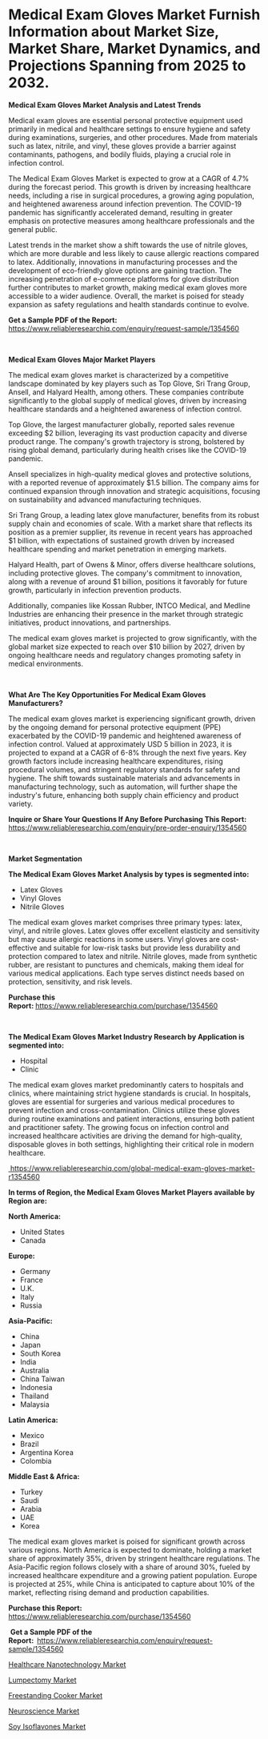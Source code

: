 <p><h1>Medical Exam Gloves Market Furnish Information about Market Size, Market Share, Market Dynamics, and Projections Spanning from 2025 to 2032.</h1></p><p><strong>Medical Exam Gloves Market Analysis and Latest Trends</strong></p>
<p><p>Medical exam gloves are essential personal protective equipment used primarily in medical and healthcare settings to ensure hygiene and safety during examinations, surgeries, and other procedures. Made from materials such as latex, nitrile, and vinyl, these gloves provide a barrier against contaminants, pathogens, and bodily fluids, playing a crucial role in infection control.</p><p>The Medical Exam Gloves Market is expected to grow at a CAGR of 4.7% during the forecast period. This growth is driven by increasing healthcare needs, including a rise in surgical procedures, a growing aging population, and heightened awareness around infection prevention. The COVID-19 pandemic has significantly accelerated demand, resulting in greater emphasis on protective measures among healthcare professionals and the general public.</p><p>Latest trends in the market show a shift towards the use of nitrile gloves, which are more durable and less likely to cause allergic reactions compared to latex. Additionally, innovations in manufacturing processes and the development of eco-friendly glove options are gaining traction. The increasing penetration of e-commerce platforms for glove distribution further contributes to market growth, making medical exam gloves more accessible to a wider audience. Overall, the market is poised for steady expansion as safety regulations and health standards continue to evolve.</p></p>
<p><strong>Get a Sample PDF of the Report:&nbsp;</strong> <a href="https://www.reliableresearchiq.com/enquiry/request-sample/1354560?utm_campaign=3071&utm_medium=2&utm_source=Github&utm_content=ia&utm_term=05042025&utm_id=medical-exam-gloves">https://www.reliableresearchiq.com/enquiry/request-sample/1354560</a></p>
<p>&nbsp;</p>
<p><strong>Medical Exam Gloves Major Market Players</strong></p>
<p><p>The medical exam gloves market is characterized by a competitive landscape dominated by key players such as Top Glove, Sri Trang Group, Ansell, and Halyard Health, among others. These companies contribute significantly to the global supply of medical gloves, driven by increasing healthcare standards and a heightened awareness of infection control.</p><p>Top Glove, the largest manufacturer globally, reported sales revenue exceeding $2 billion, leveraging its vast production capacity and diverse product range. The company's growth trajectory is strong, bolstered by rising global demand, particularly during health crises like the COVID-19 pandemic.</p><p>Ansell specializes in high-quality medical gloves and protective solutions, with a reported revenue of approximately $1.5 billion. The company aims for continued expansion through innovation and strategic acquisitions, focusing on sustainability and advanced manufacturing techniques.</p><p>Sri Trang Group, a leading latex glove manufacturer, benefits from its robust supply chain and economies of scale. With a market share that reflects its position as a premier supplier, its revenue in recent years has approached $1 billion, with expectations of sustained growth driven by increased healthcare spending and market penetration in emerging markets.</p><p>Halyard Health, part of Owens & Minor, offers diverse healthcare solutions, including protective gloves. The company's commitment to innovation, along with a revenue of around $1 billion, positions it favorably for future growth, particularly in infection prevention products.</p><p>Additionally, companies like Kossan Rubber, INTCO Medical, and Medline Industries are enhancing their presence in the market through strategic initiatives, product innovations, and partnerships.</p><p>The medical exam gloves market is projected to grow significantly, with the global market size expected to reach over $10 billion by 2027, driven by ongoing healthcare needs and regulatory changes promoting safety in medical environments.</p></p>
<p>&nbsp;</p>
<p><strong>What Are The Key Opportunities For Medical Exam Gloves Manufacturers?</strong></p>
<p><p>The medical exam gloves market is experiencing significant growth, driven by the ongoing demand for personal protective equipment (PPE) exacerbated by the COVID-19 pandemic and heightened awareness of infection control. Valued at approximately USD 5 billion in 2023, it is projected to expand at a CAGR of 6-8% through the next five years. Key growth factors include increasing healthcare expenditures, rising procedural volumes, and stringent regulatory standards for safety and hygiene. The shift towards sustainable materials and advancements in manufacturing technology, such as automation, will further shape the industry's future, enhancing both supply chain efficiency and product variety.</p></p>
<p><strong>Inquire or Share Your Questions If Any Before Purchasing This Report:</strong> <a href="https://www.reliableresearchiq.com/enquiry/pre-order-enquiry/1354560?utm_campaign=3071&utm_medium=2&utm_source=Github&utm_content=ia&utm_term=05042025&utm_id=medical-exam-gloves">https://www.reliableresearchiq.com/enquiry/pre-order-enquiry/1354560</a></p>
<p>&nbsp;</p>
<p><strong>Market Segmentation</strong></p>
<p><strong>The Medical Exam Gloves Market Analysis by types is segmented into:</strong></p>
<p><ul><li>Latex Gloves</li><li>Vinyl Gloves</li><li>Nitrile Gloves</li></ul></p>
<p><p>The medical exam gloves market comprises three primary types: latex, vinyl, and nitrile gloves. Latex gloves offer excellent elasticity and sensitivity but may cause allergic reactions in some users. Vinyl gloves are cost-effective and suitable for low-risk tasks but provide less durability and protection compared to latex and nitrile. Nitrile gloves, made from synthetic rubber, are resistant to punctures and chemicals, making them ideal for various medical applications. Each type serves distinct needs based on protection, sensitivity, and risk levels.</p></p>
<p><strong>Purchase this Report:&nbsp;</strong><a href="https://www.reliableresearchiq.com/purchase/1354560?utm_campaign=3071&utm_medium=2&utm_source=Github&utm_content=ia&utm_term=05042025&utm_id=medical-exam-gloves">https://www.reliableresearchiq.com/purchase/1354560</a></p>
<p>&nbsp;</p>
<p><strong>The Medical Exam Gloves Market Industry Research by Application is segmented into:</strong></p>
<p><ul><li>Hospital</li><li>Clinic</li></ul></p>
<p><p>The medical exam gloves market predominantly caters to hospitals and clinics, where maintaining strict hygiene standards is crucial. In hospitals, gloves are essential for surgeries and various medical procedures to prevent infection and cross-contamination. Clinics utilize these gloves during routine examinations and patient interactions, ensuring both patient and practitioner safety. The growing focus on infection control and increased healthcare activities are driving the demand for high-quality, disposable gloves in both settings, highlighting their critical role in modern healthcare.</p></p>
<p><a href="https://www.reliableresearchiq.com/global-medical-exam-gloves-market-r1354560?utm_campaign=3071&utm_medium=2&utm_source=Github&utm_content=ia&utm_term=05042025&utm_id=medical-exam-gloves">&nbsp;https://www.reliableresearchiq.com/global-medical-exam-gloves-market-r1354560</a></p>
<p><strong>In terms of Region, the Medical Exam Gloves Market Players available by Region are:</strong></p>
<p>
    <p> <strong> North America: </strong>
        <ul>
            <li>United States</li>
            <li>Canada</li>
        </ul>
        </p> 
    <p> <strong> Europe: </strong>
        <ul>
            <li>Germany</li>
            <li>France</li>
            <li>U.K.</li>
            <li>Italy</li>
            <li>Russia</li>
        </ul>
        </p> 
    <p> <strong> Asia-Pacific: </strong>
        <ul>
            <li>China</li>
            <li>Japan</li>
            <li>South Korea</li>
            <li>India</li>
            <li>Australia</li>
            <li>China Taiwan</li>
            <li>Indonesia</li>
            <li>Thailand</li>
            <li>Malaysia</li>
        </ul>
        </p> 
    <p> <strong> Latin America: </strong>
        <ul>
            <li>Mexico</li>
            <li>Brazil</li>
            <li>Argentina Korea</li>
            <li>Colombia</li>
        </ul>
        </p> 
    <p> <strong> Middle East & Africa: </strong>
        <ul>
            <li>Turkey</li>
            <li>Saudi</li>
            <li>Arabia</li>
            <li>UAE</li>
            <li>Korea</li>
        </ul>
    </p>
    </p>
<p><p>The medical exam gloves market is poised for significant growth across various regions. North America is expected to dominate, holding a market share of approximately 35%, driven by stringent healthcare regulations. The Asia-Pacific region follows closely with a share of around 30%, fueled by increased healthcare expenditure and a growing patient population. Europe is projected at 25%, while China is anticipated to capture about 10% of the market, reflecting rising demand and production capabilities.</p></p>
<p><strong>Purchase this Report: </strong><a href="https://www.reliableresearchiq.com/purchase/1354560?utm_campaign=3071&utm_medium=2&utm_source=Github&utm_content=ia&utm_term=05042025&utm_id=medical-exam-gloves">https://www.reliableresearchiq.com/purchase/1354560</a></p>
<p>&nbsp;<strong>Get a Sample PDF of the Report:&nbsp;&nbsp;</strong><a href="https://www.reliableresearchiq.com/enquiry/request-sample/1354560?utm_campaign=3071&utm_medium=2&utm_source=Github&utm_content=ia&utm_term=05042025&utm_id=medical-exam-gloves">https://www.reliableresearchiq.com/enquiry/request-sample/1354560</a></p>
<p><strong></strong></p>
<p><p><a href="https://www.linkedin.com/pulse/healthcare-nanotechnology-market-size-2025-2032-technology-ggmbe?utm_campaign=3071&utm_medium=2&utm_source=Github&utm_content=ia&utm_term=05042025&utm_id=medical-exam-gloves">Healthcare Nanotechnology Market</a></p><p><a href="https://www.linkedin.com/pulse/lumpectomy-market-size-growth-drivers-global-revenue-competitive-teldf?utm_campaign=3071&utm_medium=2&utm_source=Github&utm_content=ia&utm_term=05042025&utm_id=medical-exam-gloves">Lumpectomy Market</a></p><p><a href="https://github.com/rrosasdaunas/Market-Research-Report-List-1/blob/main/freestanding-cooker-market.md?utm_campaign=3071&utm_medium=2&utm_source=Github&utm_content=ia&utm_term=05042025&utm_id=medical-exam-gloves">Freestanding Cooker Market</a></p><p><a href="https://www.linkedin.com/pulse/neuroscience-market-demand-revenue-insights-10-cagr-forecast-mzuie?utm_campaign=3071&utm_medium=2&utm_source=Github&utm_content=ia&utm_term=05042025&utm_id=medical-exam-gloves">Neuroscience Market</a></p><p><a href="https://www.linkedin.com/pulse/soy-isoflavones-market-global-regional-analysis-focus-region-7jvdc?utm_campaign=3071&utm_medium=2&utm_source=Github&utm_content=ia&utm_term=05042025&utm_id=medical-exam-gloves">Soy Isoflavones Market</a></p></p>